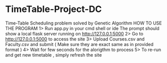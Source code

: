 # TimeTable-Project-DC
Time-Table Scheduling problem solved by Genetic Algorithm 
HOW TO USE THE PROGRAM
1> Run app.py in your cmd shell or ide
The prompt should show a local flask server running on http://127.0.0.1:5000
2> Go to http://127.0.0.1:5000 to access the site
3> Upload Courses.csv and Faculty.csv and submit ( Make sure they are exact same as in provided format )
4> Wait for few seconds for the alorigthm to process
5> To re-run and get new timetable , simply refresh the site
